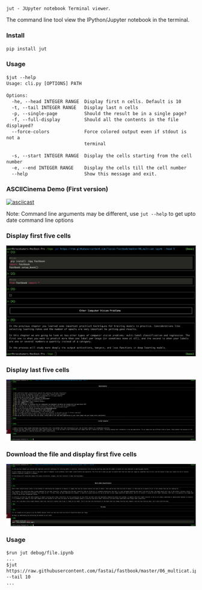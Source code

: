 `jut - JUpyter notebook Terminal viewer`.

The command line tool view the IPython/Jupyter notebook in the terminal.

### Install

`pip install jut`

### Usage

``` shell
$jut --help
Usage: cli.py [OPTIONS] PATH

Options:
  -he, --head INTEGER RANGE  Display first n cells. Default is 10
  -t, --tail INTEGER RANGE   Display last n cells
  -p, --single-page          Should the result be in a single page?
  -f, --full-display         Should all the contents in the file displayed?
  --force-colors             Force colored output even if stdout is not a
                             terminal

  -s, --start INTEGER RANGE  Display the cells starting from the cell number
  -e, --end INTEGER RANGE    Display the cells till the cell number
  --help                     Show this message and exit.
```

### ASCIICinema Demo (First version)

[![asciicast](https://asciinema.org/a/400349.svg)](https://asciinema.org/a/400349)

Note: Command line arguments may be different, use `jut --help` to get upto date command line options

### Display first five cells

![jut-head-example](https://raw.githubusercontent.com/kracekumar/jut/main/images/jut-head.png)

### Display last five cells

![jut-tail-example](https://raw.githubusercontent.com/kracekumar/jut/main/images/jut-tail.png)

### Download the file and display first five cells

![jut-download-url](https://raw.githubusercontent.com/kracekumar/jut/main/images/jut-download.png)


### Usage

``` shell
$run jut debug/file.ipynb
...
$jut https://raw.githubusercontent.com/fastai/fastbook/master/06_multicat.ipynb --tail 10
...
```
